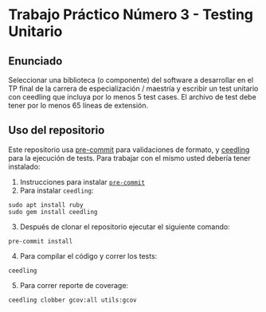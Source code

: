 # Trabajo Práctico Número 3 - Testing Unitario

## Enunciado
Seleccionar una biblioteca (o componente) del software a desarrollar en el TP final de la carrera de especialización / maestría y escribir un test unitario con ceedling que incluya por lo menos 5 test cases. El archivo de test debe tener por lo menos 65 líneas de extensión.

## Uso del repositorio

Este repositorio usa [pre-commit](https://pre-comit.com) para validaciones de formato, y [ceedling](https://www.throwtheswitch.org/ceedling) para la ejecución de tests.
Para trabajar con el mismo usted debería tener instalado:

1. Instrucciones para instalar [`pre-commit`](https://pre-commit.com/#install)
2. Para instalar `ceedling`:
```
sudo apt install ruby
sudo gem install ceedling
```
3. Después de clonar el repositorio ejecutar el siguiente comando:
```
pre-commit install
```
4. Para compilar el código y correr los tests:
```
ceedling
```
5. Para correr reporte de coverage:
```
ceedling clobber gcov:all utils:gcov
```
